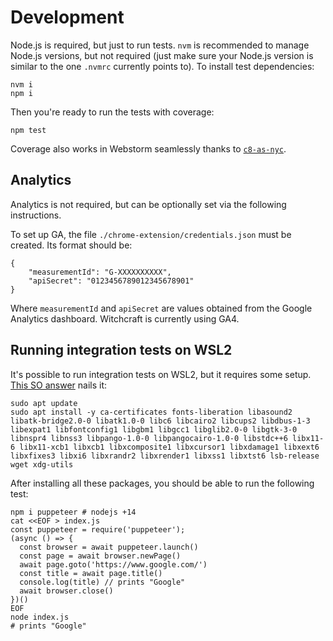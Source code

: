 
# Development

Node.js is required, but just to run tests. `nvm` is recommended to manage Node.js versions, but not required (just make sure your Node.js version is similar to the one `.nvmrc` currently points to). To install test dependencies:

    nvm i
    npm i

Then you're ready to run the tests with coverage:

    npm test

Coverage also works in Webstorm seamlessly thanks to [`c8-as-nyc`](https://youtrack.jetbrains.com/issue/IDEA-315826/missing-c8-coverage-tool-support#focus=Comments-27-6999383.0-0).

## Analytics

Analytics is not required, but can be optionally set via the following instructions.

To set up GA, the file `./chrome-extension/credentials.json` must be created. Its format should be:

    {
        "measurementId": "G-XXXXXXXXXX",
        "apiSecret": "0123456789012345678901"
    }

Where `measurementId` and `apiSecret` are values obtained from the Google Analytics dashboard. Witchcraft is currently using GA4.

## Running integration tests on WSL2

It's possible to run integration tests on WSL2, but it requires some setup. [This SO answer](https://stackoverflow.com/a/78776116/778272) nails it:

```
sudo apt update
sudo apt install -y ca-certificates fonts-liberation libasound2 libatk-bridge2.0-0 libatk1.0-0 libc6 libcairo2 libcups2 libdbus-1-3 libexpat1 libfontconfig1 libgbm1 libgcc1 libglib2.0-0 libgtk-3-0 libnspr4 libnss3 libpango-1.0-0 libpangocairo-1.0-0 libstdc++6 libx11-6 libx11-xcb1 libxcb1 libxcomposite1 libxcursor1 libxdamage1 libxext6 libxfixes3 libxi6 libxrandr2 libxrender1 libxss1 libxtst6 lsb-release wget xdg-utils
```

After installing all these packages, you should be able to run the following test:

```
npm i puppeteer # nodejs +14
cat <<EOF > index.js
const puppeteer = require('puppeteer');
(async () => {
  const browser = await puppeteer.launch()
  const page = await browser.newPage()
  await page.goto('https://www.google.com/')
  const title = await page.title()
  console.log(title) // prints "Google"
  await browser.close()
})()
EOF
node index.js
# prints "Google"
```

